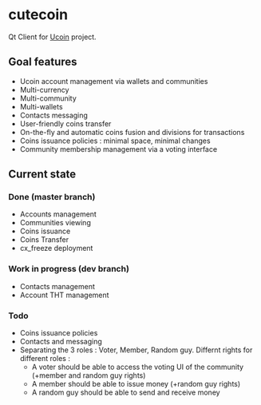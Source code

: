 cutecoin
========

Qt Client for [Ucoin](http://www.ucoin.io) project.


## Goal features
  * Ucoin account management via wallets and communities
  * Multi-currency
  * Multi-community
  * Multi-wallets
  * Contacts messaging
  * User-friendly coins transfer
  * On-the-fly and automatic coins fusion and divisions for transactions
  * Coins issuance policies : minimal space, minimal changes
  * Community membership management via a voting interface

## Current state
### Done (master branch)
  * Accounts management
  * Communities viewing
  * Coins issuance
  * Coins Transfer
  * cx_freeze deployment

### Work in progress (dev branch)
  * Contacts management
  * Account THT management

### Todo
  * Coins issuance policies
  * Contacts and messaging
  * Separating the 3 roles : Voter, Member, Random guy. Differnt rights for different roles :
    * A voter should be able to access the voting UI of the community (+member and random guy rights)
    * A member should be able to issue money (+random guy rights)
    * A random guy should be able to send and receive money
